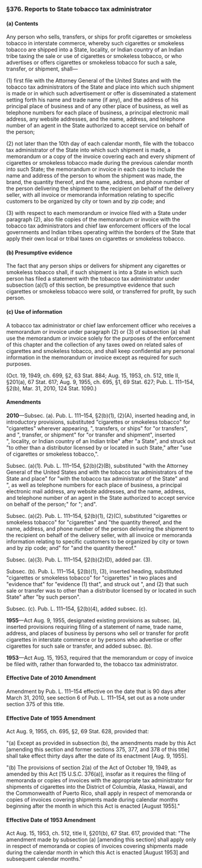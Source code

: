 ### §376. Reports to State tobacco tax administrator ###

#### (a) Contents ####

Any person who sells, transfers, or ships for profit cigarettes or smokeless tobacco in interstate commerce, whereby such cigarettes or smokeless tobacco are shipped into a State, locality, or Indian country of an Indian tribe taxing the sale or use of cigarettes or smokeless tobacco, or who advertises or offers cigarettes or smokeless tobacco for such a sale, transfer, or shipment, shall—

(1) first file with the Attorney General of the United States and with the tobacco tax administrators of the State and place into which such shipment is made or in which such advertisement or offer is disseminated a statement setting forth his name and trade name (if any), and the address of his principal place of business and of any other place of business, as well as telephone numbers for each place of business, a principal electronic mail address, any website addresses, and the name, address, and telephone number of an agent in the State authorized to accept service on behalf of the person;

(2) not later than the 10th day of each calendar month, file with the tobacco tax administrator of the State into which such shipment is made, a memorandum or a copy of the invoice covering each and every shipment of cigarettes or smokeless tobacco made during the previous calendar month into such State; the memorandum or invoice in each case to include the name and address of the person to whom the shipment was made, the brand, the quantity thereof, and the name, address, and phone number of the person delivering the shipment to the recipient on behalf of the delivery seller, with all invoice or memoranda information relating to specific customers to be organized by city or town and by zip code; and

(3) with respect to each memorandum or invoice filed with a State under paragraph (2), also file copies of the memorandum or invoice with the tobacco tax administrators and chief law enforcement officers of the local governments and Indian tribes operating within the borders of the State that apply their own local or tribal taxes on cigarettes or smokeless tobacco.

#### (b) Presumptive evidence ####

The fact that any person ships or delivers for shipment any cigarettes or smokeless tobacco shall, if such shipment is into a State in which such person has filed a statement with the tobacco tax administrator under subsection (a)(1) of this section, be presumptive evidence that such cigarettes or smokeless tobacco were sold, or transferred for profit, by such person.

#### (c) Use of information ####

A tobacco tax administrator or chief law enforcement officer who receives a memorandum or invoice under paragraph (2) or (3) of subsection (a) shall use the memorandum or invoice solely for the purposes of the enforcement of this chapter and the collection of any taxes owed on related sales of cigarettes and smokeless tobacco, and shall keep confidential any personal information in the memorandum or invoice except as required for such purposes.

(Oct. 19, 1949, ch. 699, §2, 63 Stat. 884; Aug. 15, 1953, ch. 512, title II, §201(a), 67 Stat. 617; Aug. 9, 1955, ch. 695, §1, 69 Stat. 627; Pub. L. 111–154, §2(b), Mar. 31, 2010, 124 Stat. 1090.)

#### Amendments ####

**2010**—Subsec. (a). Pub. L. 111–154, §2(b)(1), (2)(A), inserted heading and, in introductory provisions, substituted "cigarettes or smokeless tobacco" for "cigarettes" wherever appearing, ", transfers, or ships" for "or transfers", and ", transfer, or shipment" for "or transfer and shipment", inserted ", locality, or Indian country of an Indian tribe" after "a State", and struck out "to other than a distributor licensed by or located in such State," after "use of cigarettes or smokeless tobacco,".

Subsec. (a)(1). Pub. L. 111–154, §2(b)(2)(B), substituted "with the Attorney General of the United States and with the tobacco tax administrators of the State and place" for "with the tobacco tax administrator of the State" and ", as well as telephone numbers for each place of business, a principal electronic mail address, any website addresses, and the name, address, and telephone number of an agent in the State authorized to accept service on behalf of the person;" for "; and".

Subsec. (a)(2). Pub. L. 111–154, §2(b)(1), (2)(C), substituted "cigarettes or smokeless tobacco" for "cigarettes" and "the quantity thereof, and the name, address, and phone number of the person delivering the shipment to the recipient on behalf of the delivery seller, with all invoice or memoranda information relating to specific customers to be organized by city or town and by zip code; and" for "and the quantity thereof."

Subsec. (a)(3). Pub. L. 111–154, §2(b)(2)(D), added par. (3).

Subsec. (b). Pub. L. 111–154, §2(b)(1), (3), inserted heading, substituted "cigarettes or smokeless tobacco" for "cigarettes" in two places and "evidence that" for "evidence (1) that", and struck out ", and (2) that such sale or transfer was to other than a distributor licensed by or located in such State" after "by such person".

Subsec. (c). Pub. L. 111–154, §2(b)(4), added subsec. (c).

**1955**—Act Aug. 9, 1955, designated existing provisions as subsec. (a), inserted provisions requiring filing of a statement of name, trade name, address, and places of business by persons who sell or transfer for profit cigarettes in interstate commerce or by persons who advertise or offer cigarettes for such sale or transfer, and added subsec. (b).

**1953**—Act Aug. 15, 1953, required that the memorandum or copy of invoice be filed with, rather than forwarded to, the tobacco tax administrator.

#### Effective Date of 2010 Amendment ####

Amendment by Pub. L. 111–154 effective on the date that is 90 days after March 31, 2010, see section 6 of Pub. L. 111–154, set out as a note under section 375 of this title.

#### Effective Date of 1955 Amendment ####

Act Aug. 9, 1955, ch. 695, §2, 69 Stat. 628, provided that:

"(a) Except as provided in subsection (b), the amendments made by this Act [amending this section and former sections 375, 377, and 378 of this title] shall take effect thirty days after the date of its enactment [Aug. 9, 1955].

"(b) The provisions of section 2(a) of the Act of October 19, 1949, as amended by this Act [15 U.S.C. 376(a)], insofar as it requires the filing of memoranda or copies of invoices with the appropriate tax administrator for shipments of cigarettes into the District of Columbia, Alaska, Hawaii, and the Commonwealth of Puerto Rico, shall apply in respect of memoranda or copies of invoices covering shipments made during calendar months beginning after the month in which this Act is enacted [August 1955]."

#### Effective Date of 1953 Amendment ####

Act Aug. 15, 1953, ch. 512, title II, §201(b), 67 Stat. 617, provided that: "The amendment made by subsection (a) [amending this section] shall apply only in respect of memoranda or copies of invoices covering shipments made during the calendar month in which this Act is enacted [August 1953] and subsequent calendar months."
